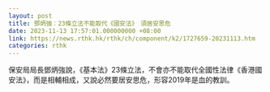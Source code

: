 ```yaml
---
layout: post
title: 鄧炳強︰23條立法不能取代《國安法》　須居安思危
date: 2023-11-13 17:57:01.000000000 +08:00
link: https://news.rthk.hk/rthk/ch/component/k2/1727659-20231113.htm
categories: rthk
---
```


保安局局長鄧炳強說，《基本法》23條立法，不會亦不能取代全國性法律《香港國安法》，而是相輔相成，又說必然要居安思危，形容2019年是血的教訓。
